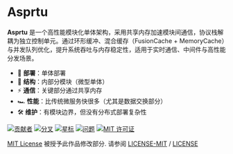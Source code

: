 # Asprtu
**Asprtu** 是一个高性能模块化单体架构，采用共享内存加速模块间通信，协议栈解耦为独立控制单元。通过环形缓冲、混合缓存（FusionCache + MemoryCache）与并发队列优化，提升系统吞吐与内存稳定性，适用于实时通信、中间件与高性能分发场景。

- 🚀 **部署**：单体部署
- 🧩 **结构**：内部分模块（微型单体）
- ⚡ **通信**：关键部分通过共享内存
- 🏎️ **性能**：比传统微服务快很多（尤其是数据交换部分）
- 🛠️ **维护**：有模块边界，但没有分布式部署复杂性


[![贡献者][contributors-shield]][contributors-url] 
[![分叉][forks-shield]][forks-url] 
[![星标][stars-shield]][stars-url] 
[![问题][issues-shield]][issues-url] 
[![MIT 许可证][license-shield]][license-url]

<!-- links -->
[contributors-shield]: https://img.shields.io/github/contributors/woyaodangrapper/Asprtu.svg?style=flat-square
[contributors-url]: https://github.com/woyaodangrapper/Asprtu/graphs/contributors
[forks-shield]: https://img.shields.io/github/forks/woyaodangrapper/Asprtu.svg?style=flat-square
[forks-url]: https://github.com/woyaodangrapper/Asprtu/network/members
[stars-shield]: https://img.shields.io/github/stars/woyaodangrapper/Asprtu.svg?style=flat-square
[stars-url]: https://github.com/woyaodangrapper/Asprtu/stargazers
[issues-shield]: https://img.shields.io/github/issues/woyaodangrapper/Asprtu.svg?style=flat-square
[issues-url]: https://img.shields.io/github/issues/woyaodangrapper/Asprtu.svg
[license-shield]: https://img.shields.io/github/license/woyaodangrapper/Asprtu.svg?style=flat-square
[license-url]: https://github.com/woyaodangrapper/Asprtu/blob/master/LICENSE.md

[MIT License](https://mit-license.org/) 被授予此作品修改部分. 请参阅 [LICENSE-MIT](LICENSE) / [LICENSE](https://github.com/woyaodangrapper/Asprtu/blob/master/docs/LICENSE)  
